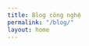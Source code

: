 ```yaml
---
title: Blog công nghệ
permalink: "/blog/"
layout: home
---
```

<style>
body {
        background-image: url("https://cdn.discordapp.com/attachments/588625591629119527/603405518890991696/akjs.png");
        padding: 240px 0
</style>


